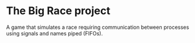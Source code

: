 # The Big Race project 
A game that simulates a race requiring communication between 
processes using signals and names piped (FIFOs).
